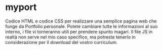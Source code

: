 # myport
Codice HTML e codice CSS per realizzare una semplice pagina web che funge da Portfolio personale. Potete cambiare tutte le informazioni al suo interno, i file vi torneranno utili per prendere spunto magari. Il file JS in realtà non serve nel mio caso specifico, ma potreste tenerlo in considerazione per il download del vostro curriculum.
